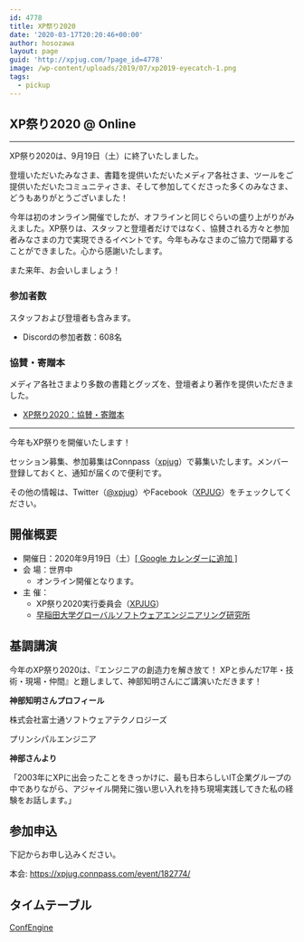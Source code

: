 ```yaml
---
id: 4778
title: XP祭り2020
date: '2020-03-17T20:20:46+00:00'
author: hosozawa
layout: page
guid: 'http://xpjug.com/?page_id=4778'
image: /wp-content/uploads/2019/07/xp2019-eyecatch-1.png
tags:
  - pickup
---
```


## XP祭り2020 @ Online

---

XP祭り2020は、9月19日（土）に終了いたしました。

登壇いただいたみなさま、書籍を提供いただいたメディア各社さま、ツールをご提供いただいたコミュニティさま、そして参加してくださった多くのみなさま、どうもありがとうございました！

今年は初のオンライン開催でしたが、オフラインと同じぐらいの盛り上がりがみえました。XP祭りは、スタッフと登壇者だけではなく、協賛される方々と参加者みなさまの力で実現できるイベントです。今年もみなさまのご協力で閉幕することができました。心から感謝いたします。

また来年、お会いしましょう！

### 参加者数

スタッフおよび登壇者も含みます。

- Discordの参加者数：608名

### 協賛・寄贈本

メディア各社さまより多数の書籍とグッズを、登壇者より著作を提供いただきました。

- [XP祭り2020：協賛・寄贈本](http://xpjug.com/xp2020-sponsored-books/)

---

今年もXP祭りを開催いたします！

セッション募集、参加募集はConnpass（[xpjug](https://xpjug.connpass.com/)）で募集いたします。メンバー登録しておくと、通知が届くので便利です。

その他の情報は、Twitter（[@xpjug](https://twitter.com/xpjug)）やFacebook（[XPJUG](https://www.facebook.com/Xpjug/)）をチェックしてください。

## 開催概要

- 開催日：2020年9月19日（土）[\[ Google カレンダーに追加 \]](https://calendar.google.com/calendar/r/eventedit?text=XP%E7%A5%AD%E3%82%8A&location=%E6%97%A9%E7%A8%B2%E7%94%B0%E5%A4%A7%E5%AD%A6+%E3%82%B0%E3%83%AA%E3%83%BC%E3%83%B3%E3%83%BB%E3%82%B3%E3%83%B3%E3%83%94%E3%83%A5%E3%83%BC%E3%83%86%E3%82%A3%E3%83%B3%E3%82%B0%E3%83%BB%E3%82%B7%E3%82%B9%E3%83%86%E3%83%A0%E7%A0%94%E7%A9%B6%E9%96%8B%E7%99%BA%E3%82%BB%E3%83%B3%E3%82%BF%E3%83%BC&details=http://xpjug.com/xp2020/&dates=20200919/20200919)
- 会 場：世界中 
    - オンライン開催となります。
- 主 催： 
    - XP祭り2020実行委員会（[XPJUG](http://xpjug.com/about/)）
    - [早稲田大学グローバルソフトウェアエンジニアリング研究所](https://www.waseda.jp/inst/gcs/labo/globalsoftware/)

## 基調講演

今年のXP祭り2020は、『エンジニアの創造力を解き放て！ XPと歩んだ17年・技術・現場・仲間』と題しまして、神部知明さんにご講演いただきます！

**神部知明さんプロフィール**

株式会社富士通ソフトウェアテクノロジーズ

プリンシパルエンジニア

**神部さんより**

「2003年にXPに出会ったことをきっかけに、最も日本らしいIT企業グループの中でありながら、アジャイル開発に強い思い入れを持ち現場実践してきた私の経験をお話します。」

## 参加申込

下記からお申し込みください。

本会: <https://xpjug.connpass.com/event/182774/>

## タイムテーブル

[ConfEngine](https://confengine.com/xp2020/schedule)